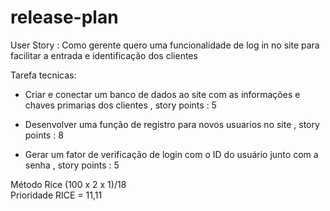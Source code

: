# release-plan

User Story : Como gerente quero uma funcionalidade de log in no site para facilitar a entrada e identificação dos clientes 

Tarefa tecnicas: 
- Criar e conectar um banco de dados ao site com as informações e chaves primarias dos clientes , story points : 5  

- Desenvolver uma função de registro para novos usuarios no site , story points : 8

- Gerar um fator de verificação de login com o ID do usuário junto com a senha , story points : 5

Método Rice (100 x 2 x 1)/18\
Prioridade RICE = 11,11